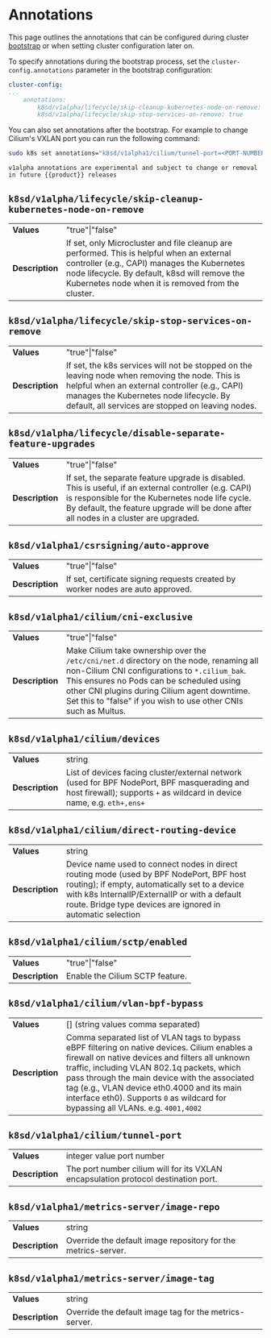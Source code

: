 # Annotations

This page outlines the annotations that can be configured during cluster
[bootstrap] or when setting cluster configuration later on.

To specify annotations during the bootstrap process, set the
`cluster-config.annotations` parameter in the bootstrap configuration:

```yaml
cluster-config:
...
    annotations:
        k8sd/v1alpha/lifecycle/skip-cleanup-kubernetes-node-on-remove: true
        k8sd/v1alpha/lifecycle/skip-stop-services-on-remove: true
```

You can also set annotations after the bootstrap. For example to change
Cilium's VXLAN port you can run the following command:

```bash
sudo k8s set annotations="k8sd/v1alpha1/cilium/tunnel-port=<PORT-NUMBER>"
```

```{note}
v1alpha annotations are experimental and subject to change or removal in future {{product}} releases
```

## `k8sd/v1alpha/lifecycle/skip-cleanup-kubernetes-node-on-remove`

|                 |                                                                                                                                                                                                                                                   |
|-----------------|---------------------------------------------------------------------------------------------------------------------------------------------------------------------------------------------------------------------------------------------------|
| **Values**      | "true"\|"false"                                                                                                                                                                                                                                   |
| **Description** | If set, only Microcluster and file cleanup are performed.  This is helpful when an external controller (e.g., CAPI) manages the Kubernetes node lifecycle. By default,  k8sd will remove the Kubernetes node when it is removed from the cluster. |

## `k8sd/v1alpha/lifecycle/skip-stop-services-on-remove`

|                 |                                                                                                                                                                                                                                                 |
|-----------------|-------------------------------------------------------------------------------------------------------------------------------------------------------------------------------------------------------------------------------------------------|
| **Values**      | "true"\|"false"                                                                                                                                                                                                                                 |
| **Description** | If set, the k8s services will not be stopped on the leaving node when removing the node. This is helpful when an external controller (e.g., CAPI) manages the Kubernetes node lifecycle. By default, all services are stopped on leaving nodes. |

## `k8sd/v1alpha/lifecycle/disable-separate-feature-upgrades`

|            |                 |
|------------|-----------------|
| **Values** | "true"\|"false" |
|**Description**|If set, the separate feature upgrade is disabled. This is useful, if an external controller (e.g. CAPI) is responsible for the Kubernetes node life cycle. By default, the feature upgrade will be done after all nodes in a cluster are upgraded.|

## `k8sd/v1alpha1/csrsigning/auto-approve`

|                 |                                                                                 |
|-----------------|---------------------------------------------------------------------------------|
| **Values**      | "true"\|"false"                                                                 |
| **Description** | If set, certificate signing requests created by worker nodes are auto approved. |

## `k8sd/v1alpha1/cilium/cni-exclusive`

|                 |                                                                                                                                                                                                                                                                                                         |
|-----------------|---------------------------------------------------------------------------------------------------------------------------------------------------------------------------------------------------------------------------------------------------------------------------------------------------------|
| **Values**      | "true"\|"false"                                                                                                                                                                                                                                                                                         |
| **Description** | Make Cilium take ownership over the `/etc/cni/net.d` directory on the node, renaming all non-Cilium CNI configurations to `*.cilium_bak`. This ensures no Pods can be scheduled using other CNI plugins during Cilium agent downtime. Set this to "false" if you wish to use other CNIs such as Multus. |

## `k8sd/v1alpha1/cilium/devices`

|                 |                                                                                                                                                                        |
|-----------------|------------------------------------------------------------------------------------------------------------------------------------------------------------------------|
| **Values**      | string                                                                                                                                                                 |
| **Description** | List of devices facing cluster/external network (used for BPF NodePort, BPF masquerading and host firewall); supports `+` as wildcard in device name, e.g. `eth+,ens+` |

## `k8sd/v1alpha1/cilium/direct-routing-device`

|                 |                                                                                                                                                                                                                                                           |
|-----------------|-----------------------------------------------------------------------------------------------------------------------------------------------------------------------------------------------------------------------------------------------------------|
| **Values**      | string                                                                                                                                                                                                                                                    |
| **Description** | Device name used to connect nodes in direct routing mode (used by BPF NodePort, BPF host routing); if empty, automatically set to a device with k8s InternalIP/ExternalIP or with a default route. Bridge type devices are ignored in automatic selection |

## `k8sd/v1alpha1/cilium/sctp/enabled`

|   |   |
|---|---|
|**Values**| "true"\|"false"|
|**Description**|Enable the Cilium SCTP feature.|

## `k8sd/v1alpha1/cilium/vlan-bpf-bypass`

|                 |                                                                                                                                                                                                                                                                                                                                                                                    |
|-----------------|------------------------------------------------------------------------------------------------------------------------------------------------------------------------------------------------------------------------------------------------------------------------------------------------------------------------------------------------------------------------------------|
| **Values**      | \[] (string values comma separated)                                                                                                                                                                                                                                                                                                                                                |
| **Description** | Comma separated list of VLAN tags to bypass eBPF filtering on native devices. Cilium enables a firewall on native devices and filters all unknown traffic, including VLAN 802.1q packets, which pass through the main device with the associated tag (e.g., VLAN device eth0.4000 and its main interface eth0). Supports `0` as wildcard for bypassing all VLANs. e.g. `4001,4002` |

## `k8sd/v1alpha1/cilium/tunnel-port`

|   |   |
|---|---|
|**Values**| integer value port number|
|**Description**|The port number cilium will for its VXLAN encapsulation protocol destination port.|

## `k8sd/v1alpha1/metrics-server/image-repo`

|                 |                                                               |
|-----------------|---------------------------------------------------------------|
| **Values**      | string                                                        |
| **Description** | Override the default image repository for the metrics-server. |

## `k8sd/v1alpha1/metrics-server/image-tag`

|                 |                                                        |
|-----------------|--------------------------------------------------------|
| **Values**      | string                                                 |
| **Description** | Override the default image tag for the metrics-server. |

<script>
const el = document.getElementsByTagName("h2");
for(var i=0;i<el.length;i++){
  el[i].style.fontSize = '1.5em';
  el[i].style.fontWeight = '600';
}
</script>

<!-- Links -->

[bootstrap]: /snap/reference/config-files/bootstrap-config.md
